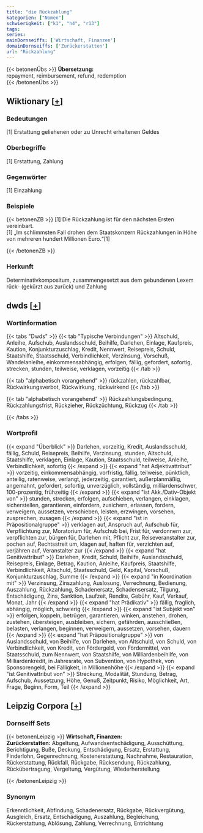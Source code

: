 ```yaml
---
title: "die Rückzahlung"
kategorien: ["Nomen"]
schwierigkeit: ["k1", "h4", "r13"]
tags:
series:
mainDornseiffs: ['Wirtschaft, Finanzen']
domainDornseiffs: ['Zurückerstatten']
url: "Rückzahlung"
---
```


{{< betonenÜbs >}}
**Übersetzung:**  
repayment, reimbursement, refund, redemption  
{{< /betonenÜbs >}}

## Wiktionary [[+](https://de.wiktionary.org/wiki/Rückzahlung)]

### Bedeutungen
[1] Erstattung geliehenen oder zu Unrecht erhaltenen Geldes  

### Oberbegriffe
[1] Erstattung, Zahlung  

### Gegenwörter
[1] Einzahlung  

### Beispiele
{{< betonenZB >}}
[1] Die Rückzahlung ist für den nächsten Ersten vereinbart.  
[1] „Im schlimmsten Fall drohen dem Staatskonzern Rückzahlungen in Höhe von mehreren hundert Millionen Euro.“[1]  

{{< /betonenZB >}}
### Herkunft
Determinativkompositum, zusammengesetzt aus dem gebundenen Lexem rück- (gekürzt aus zurück) und Zahlung  



## dwds [[+](https://www.dwds.de/wb/Rückzahlung)]

### Wortinformation
{{< tabs "Dwds" >}}
{{< tab "Typische Verbindungen" >}}
Altschuld, Anleihe, Aufschub, Auslandsschuld, Beihilfe, Darlehen, Einlage, Kaufpreis, Kaution, Konjunkturzuschlag, Kredit, Nennwert, Reisepreis, Schuld, Staatshilfe, Staatsschuld, Verbindlichkeit, Verzinsung, Vorschuß, Wandelanleihe, einkommensabhängig, erfolgen, fällig, gefordert, sofortig, strecken, stunden, teilweise, verklagen, vorzeitig
{{< /tab >}}

{{< tab "alphabetisch vorangehend" >}}
rückzahlen, rückzahlbar, Rückwirkungsverbot, Rückwirkung, rückwirkend
{{< /tab >}}

{{< tab "alphabetisch vorangehend" >}}
Rückzahlungsbedingung, Rückzahlungsfrist, Rückzieher, Rückzüchtung, Rückzug
{{< /tab >}}

{{< /tabs >}}

### Wortprofil
{{< expand "Überblick" >}} Darlehen, vorzeitig, Kredit, Auslandsschuld, fällig, Schuld, Reisepreis, Beihilfe, Verzinsung, stunden, Altschuld, Staatshilfe, verklagen, Einlage, Kaution, Staatsschuld, teilweise, Anleihe, Verbindlichkeit, sofortig {{< /expand >}}
{{< expand "hat Adjektivattribut" >}} vorzeitig, einkommensabhängig, vorfristig, fällig, teilweise, pünktlich, anteilig, ratenweise, verlangt, jederzeitig, garantiert, außerplanmäßig, angemahnt, gefordert, sofortig, unverzüglich, vollständig, milliardenschwer, 100-prozentig, frühzeitig {{< /expand >}}
{{< expand "ist Akk./Dativ-Objekt von" >}} stunden, strecken, erfolgen, aufschieben, verlangen, einklagen, sicherstellen, garantieren, einfordern, zusichern, erlassen, fordern, verweigern, aussetzen, verschieben, leisten, erzwingen, vorsehen, zusprechen, zusagen {{< /expand >}}
{{< expand "ist in Präpositionalgruppe" >}} verklagen auf, Anspruch auf, Aufschub für, Verpflichtung zur, Moratorium für, Aufschub bei, Frist für, verdonnern zur, verpflichten zur, bürgen für, Darlehen mit, Pflicht zur, Reiseveranstalter zur, pochen auf, Rechtsstreit um, klagen auf, haften für, verzichten auf, verjähren auf, Veranstalter zur {{< /expand >}}
{{< expand "hat Genitivattribut" >}} Darlehen, Kredit, Schuld, Beihilfe, Auslandsschuld, Reisepreis, Einlage, Betrag, Kaution, Anleihe, Kaufpreis, Staatshilfe, Verbindlichkeit, Altschuld, Staatsschuld, Geld, Kapital, Vorschuß, Konjunkturzuschlag, Summe {{< /expand >}}
{{< expand "in Koordination mit" >}} Verzinsung, Zinszahlung, Auslosung, Verrechnung, Bedienung, Auszahlung, Rückzahlung, Schadenersatz, Schadensersatz, Tilgung, Entschädigung, Zins, Sanktion, Laufzeit, Rendite, Gebühr, Kauf, Verkauf, Monat, Jahr {{< /expand >}}
{{< expand "hat Prädikativ" >}} fällig, fraglich, abhängig, möglich, schwierig {{< /expand >}}
{{< expand "ist Subjekt von" >}} erfolgen, koppeln, betrügen, garantieren, winken, anstehen, drohen, zustehen, übersteigen, ausbleiben, sichern, gefährden, ausschließen, belasten, verlangen, beginnen, verweigern, aussetzen, vorsehen, dauern {{< /expand >}}
{{< expand "hat Präpositionalgruppe" >}} von Auslandsschuld, von Beihilfe, von Darlehen, von Altschuld, von Schuld, von Verbindlichkeit, von Kredit, von Fördergeld, von Fördermittel, von Staatsschuld, zum Nennwert, von Staatshilfe, von Milliardenbeihilfe, von Milliardenkredit, in Jahresrate, von Subvention, von Hypothek, von Sponsorengeld, bei Fälligkeit, in Millionenhöhe {{< /expand >}}
{{< expand "ist Genitivattribut von" >}} Streckung, Modalität, Stundung, Betrag, Aufschub, Aussetzung, Höhe, Genuß, Zeitpunkt, Risiko, Möglichkeit, Art, Frage, Beginn, Form, Teil {{< /expand >}}

## Leipzig Corpora [[+](https://corpora.uni-leipzig.de/en/res?word=Rückzahlung&corpusId=deu_newscrawl-public_2018)]

### Dornseiff Sets
{{< betonenLeipzig >}}
**Wirtschaft, Finanzen:**  
**Zurückerstatten:** Abgeltung, Aufwandsentschädigung, Ausschüttung, Berichtigung, Buße, Deckung, Entschädigung, Ersatz, Erstattung, Finderlohn, Gegenrechnung, Kostenerstattung, Nachnahme, Restauration, Rückerstattung, Rückfall, Rückgabe, Rücksendung, Rückzahlung, Rückübertragung, Vergeltung, Vergütung, Wiederherstellung  

{{< /betonenLeipzig >}}

### Synonym
Erkenntlichkeit, Abfindung, Schadenersatz, Rückgabe, Rückvergütung, Ausgleich, Ersatz, Entschädigung, Auszahlung, Begleichung, Rückerstattung, Ablösung, Zahlung, Verrechnung, Entrichtung

